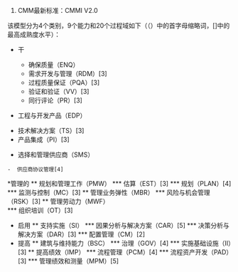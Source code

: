 1.  CMM最新标准：CMMI V2.0
  
  该模型分为4个类别，9个能力和20个过程域如下（（）中的首字母缩略词，[]中的最高成熟度水平）：
*  干  
   +  确保质量（ENQ） 
   
    -  需求开发与管理（RDM）[3] 
    -  过程质量保证（PQA）[3]  
    -  验证和验证（VV）[3]  
    -  同行评论（PR）[3]
  
  +  工程与开发产品（EDP）
  
   -  技术解决方案（TS）[3] 
   -  产品集成（PI）[3]
    
  +  选择和管理供应商（SMS） 
  
    -  供应商协议管理[4]  
    
*管理的 
**  规划和管理工作（PMW）
***  估算（EST）[3] 
***  规划（PLAN）[4] 
***  监测与控制（MC）[3] 
**  管理业务弹性（MBR） 
***  风险与机会管理（RSK）[3] 
** 管理劳动力（MWF）  
***  组织培训（OT）[3]
* 启用
** 支持实施（SI）
*** 因果分析与解决方案（CAR）[5]
*** 决策分析与解决方案（DAR）[3]
*** 配置管理（CM）[2]
* 提高
** 建筑与维持能力（BSC）
*** 治理（GOV）[4]
*** 实施基础设施（II）[3]
** 提高绩效（IMP）
*** 流程管理（PCM）[4]
*** 流程资产开发（PAD）[3]
*** 管理绩效和测量（MPM）[5]
